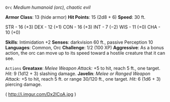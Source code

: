 `Orc`
*Medium humanoid (orc), chaotic evil*

**Armor Class**: 13 (hide armor)
**Hit Points**: 15 (2d8 + 6)
**Speed**: 30 ft.

STR - 16 (+3)
DEX - 12 (+1)
CON - 16 (+3)
INT - 7 (−2)
WIS - 11 (+0)
CHA - 10 (+0)

**Skills**: Intimidation +2
**Senses**: darkvision 60 ft., passive Perception 10
**Languages**: Common, Orc
**Challenge**: 1/2 (100 XP)
**Aggressive**: As a bonus action, the orc can move up to its speed toward a hostile creature that it can see.

`Actions`
**Greataxe**: *Melee Weapon Attack:* +5 to hit, reach 5 ft., one target. *Hit:* 9 (1d12 + 3) slashing damage.
**Javelin**: *Melee or Ranged Weapon Attack:* +5 to hit, reach 5 ft. or range 30/120 ft., one target. *Hit:* 6 (1d6 + 3) piercing damage.

( http://i.imgur.com/Dx2lCoA.jpg )